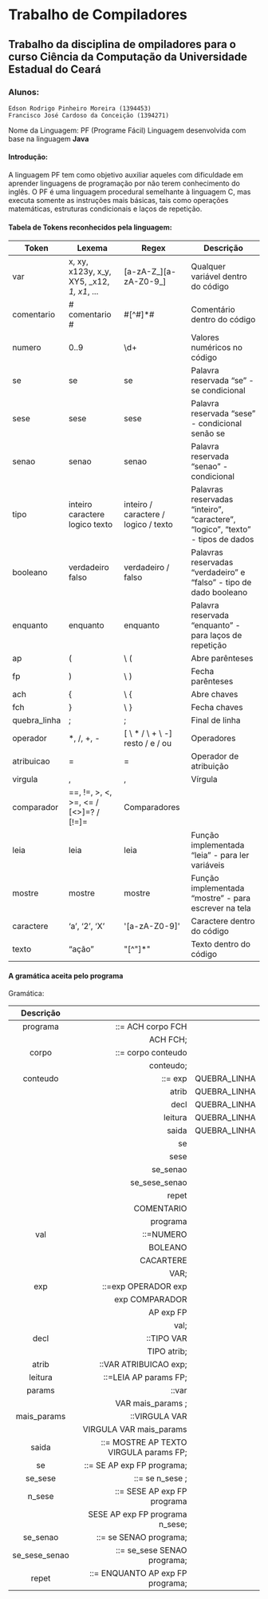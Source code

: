 # Trabalho de Compiladores

## Trabalho da disciplina de ompiladores para o curso Ciência da Computação da Universidade Estadual do Ceará

### Alunos: 
    Edson Rodrigo Pinheiro Moreira (1394453)
    Francisco José Cardoso da Conceição (1394271)
    
Nome da Linguagem: PF (Programe Fácil)
Linguagem desenvolvida com base na linguagem **Java**


#### Introdução:
A linguagem PF tem como objetivo auxiliar aqueles com dificuldade em aprender linguagens de programação por não terem conhecimento do inglês. O PF é uma linguagem procedural semelhante à linguagem C, mas executa somente as instruções mais básicas, tais como operações matemáticas, estruturas condicionais e laços de repetição.

#### Tabela de Tokens reconhecidos pela linguagem:

| Token      | Lexema | Regex      | Descrição |
| ----------- | ----------- | ----------- | ----------- |
| var      |  x, xy, x123y, x_y, XY5, _x12, _1, x1_, ...        | [a-zA-Z_][a-zA-Z0-9_] | Qualquer variável dentro do código |
| comentario   | # comentario  #       | \#[^\#]*\#        | Comentário dentro do código      |
| numero   | 0..9       | \d+        | Valores numéricos no código      |
| se   | se       | se        | Palavra reservada “se” - se condicional     |
| sese   | sese       | sese        | Palavra reservada “sese” - condicional senão se    |
| senao   | senao       | senao        | Palavra reservada “senao” - condicional    |
| tipo   | inteiro caractere logico texto       | inteiro / caractere / logico / texto        | Palavras reservadas “inteiro”, “caractere”, “logico”, “texto” - tipos de dados    |
| booleano   | verdadeiro falso       | verdadeiro / falso    | Palavras reservadas “verdadeiro” e “falso” - tipo de dado booleano    |
| enquanto |  enquanto | enquanto | Palavra reservada “enquanto” - para laços de repetição | 
| ap | ( |  \ (  |  Abre parênteses|
| fp | ) | \ ) | Fecha parênteses |
| ach | { | \ { | Abre chaves |
| fch | } | \ } | Fecha chaves |
| quebra_linha | ; | ; | Final de linha |
| operador | *, /, +, - | [ \ * \/ \ + \ -]  resto / e / ou | Operadores |
| atribuicao | = | = | Operador de atribuição |
| virgula | , | \, | Vírgula |
| comparador | ==, !=, >, <, >=, <= / [<>]=? / [!=]= | Comparadores |
| leia | leia | leia | Função implementada “leia” - para ler variáveis | 
| mostre | mostre | mostre | Função implementada “mostre” - para escrever na tela |
| caractere | ‘a’, ‘2’, ‘X’ | \'[a-zA-Z0-9]\' | Caractere dentro do código | 
| texto | “ação” | \"[^\"]*\" | Texto dentro do código | 


#### A gramática aceita pelo programa

Gramática:

| Descrição      |     |  |
| :-----------: | -----------: |-----------: |
| programa      |::= ACH corpo FCH  |  |
|               | ACH FCH;        | |
| corpo      |   ::= corpo conteudo  | |
|       | conteudo;        | |
| conteudo |     ::= exp    |QUEBRA_LINHA |
|         |  atrib | QUEBRA_LINHA |
|       | decl | QUEBRA_LINHA |
| | leitura | QUEBRA_LINHA |
|       | saida        | QUEBRA_LINHA |
|       | se        |
|       | sese        |
|       | se_senao         |
|  | se_sese_senao | |
| | repet | | 
| | COMENTARIO || 
| | programa  | | 
| val | ::=NUMERO | |
| | BOLEANO | | 
| | CACARTERE | | 
| | VAR; | | 
| exp | ::=exp OPERADOR exp | | 
| | exp COMPARADOR | | 
| | AP exp FP | | 
| | val; | | 
| decl | ::TIPO VAR | | 
| | TIPO atrib; | | 
| atrib | ::VAR ATRIBUICAO exp; | | 
| leitura | ::=LEIA AP params FP; ||
| params |::var | | 
|| VAR mais_params ; | | 
| mais_params | ::VIRGULA VAR || 
| | VIRGULA VAR mais_params | |
| saida | ::= MOSTRE AP TEXTO VIRGULA params FP; ||
| se | ::= SE AP exp FP programa; ||
|se_sese | ::= se n_sese ; | |
| n_sese | ::= SESE AP exp FP programa | |
| | SESE AP exp FP programa n_sese; |
| se_senao | ::= se SENAO programa; | | 
| se_sese_senao | ::= se_sese SENAO programa; | |
| repet |::= ENQUANTO AP exp FP programa; | |






